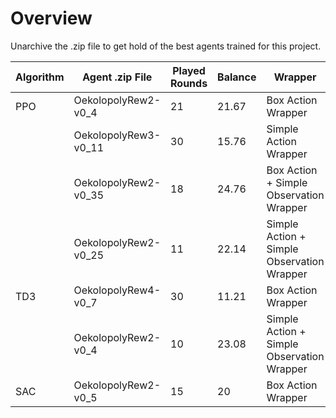 # Overview

Unarchive the .zip file to get hold of the best agents trained for this project.

| Algorithm | Agent .zip File      | Played Rounds | Balance | Wrapper                                    |
|-----------|----------------------|---------------|---------|--------------------------------------------|
| PPO       | OekolopolyRew2-v0_4  | 21            | 21.67   | Box Action Wrapper                         |
|           | OekolopolyRew3-v0_11 | 30            | 15.76   | Simple Action Wrapper                      |
|           | OekolopolyRew2-v0_35 | 18            | 24.76   | Box Action + Simple Observation Wrapper    |
|           | OekolopolyRew2-v0_25 | 11            | 22.14   | Simple Action + Simple Observation Wrapper |
| TD3       | OekolopolyRew4-v0_7  | 30            | 11.21   | Box Action Wrapper                         |
|           | OekolopolyRew2-v0_4  | 10            | 23.08   | Simple Action + Simple Observation Wrapper |
| SAC       | OekolopolyRew2-v0_5  | 15            | 20      | Box Action Wrapper                         |
